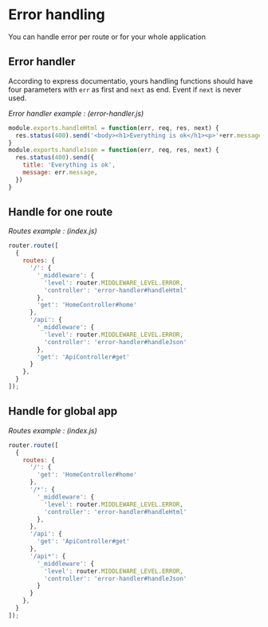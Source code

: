 # Error handling

You can handle error per route or for your whole application

## Error handler

According to express documentatio, yours handling functions should have four parameters with `err` as first and `next` as end. Event if `next` is never used.

*Error handler example : (error-handler.js)*

```javascript
module.exports.handleHtml = function(err, req, res, next) {
  res.status(400).send('<body><h1>Everything is ok</h1><p>'+err.message+'</p></body>');
}
module.exports.handleJson = function(err, req, res, next) {
  res.status(400).send({
    title: 'Everything is ok',
    message: err.message,
  })
}
```

## Handle for one route

*Routes example : (index.js)*

```javascript
router.route([
  {
    routes: {
      '/': {
        '_middleware': {
          'level': router.MIDDLEWARE_LEVEL.ERROR,
          'controller': 'error-handler#handleHtml'
        },
        'get': 'HomeController#home'
      },
      '/api': {
        '_middleware': {
          'level': router.MIDDLEWARE_LEVEL.ERROR,
          'controller': 'error-handler#handleJson'
        },
        'get': 'ApiController#get'
      }
    },
  }
]);
```

## Handle for global app

*Routes example : (index.js)*

```javascript
router.route([
  {
    routes: {
      '/': {
        'get': 'HomeController#home'
      },
      '/*': {
        '_middleware': {
          'level': router.MIDDLEWARE_LEVEL.ERROR,
          'controller': 'error-handler#handleHtml'
        },
      },
      '/api': {
        'get': 'ApiController#get'
      },
      '/api*': {
        '_middleware': {
          'level': router.MIDDLEWARE_LEVEL.ERROR,
          'controller': 'error-handler#handleJson'
        }
      }
    },
  }
]);
```